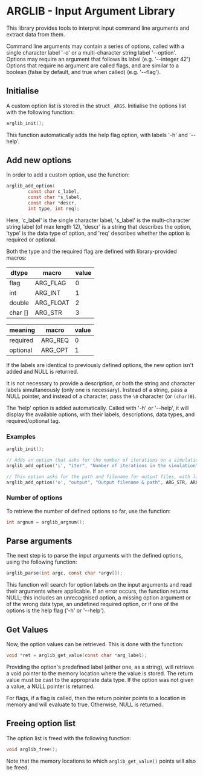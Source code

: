 
# ARGLIB - Input Argument Library

This library provides tools to interpret input command line arguments and extract data from them.

Command line arguments may contain a series of options, called with a single character label '-o' or a multi-character string label '--option'. Options may require an argument that follows its label (e.g. '--integer 42') Options that require no argument are called flags, and are similar to a boolean (false by default, and true when called) (e.g. '--flag').

## Initialise
A custom option list is stored in the struct `_ARGS`.
Initialise the options list with the following function:
```c
arglib_init();
```
This function automatically adds the help flag option, with labels '-h' and '--help'.

## Add new options
In order to add a custom option, use the function:
```c
arglib_add_option(
		const char c_label, 
		const char *s_label,  
		const char *descr, 
		int type, int req);
```
Here, 'c_label' is the single character label, 's_label' is the multi-character string label (of max length 12), 'descr' is a string that describes the option, 'type' is the data type of option, and 'req' describes whether the option is required or optional.

Both the type and the required flag are defined with library-provided macros:

| dtype   | macro     | value |
|---------|-----------|-------|
| flag    | ARG_FLAG  | 0     |
| int     | ARG_INT   | 1     |
| double  | ARG_FLOAT | 2     |
| char [] | ARG_STR   | 3     |

| meaning  | macro     | value |
|----------|-----------|-------|
| required | ARG_REQ   | 0     |
| optional | ARG_OPT   | 1     |

If the labels are identical to previously defined options, the new option isn't added and NULL is returned.

It is not necessary to provide a description, or both the string and character labels simultaneously (only one is necessary). Instead of a string, pass a NULL pointer, and instead of a character, pass the `\0` character (or `(char)0`).

The 'help' option is added automatically. Called with '-h' or '--help', it will display the available options, with their labels, descriptions, data types, and required/optional tag.

### Examples
```c
arglib_init();

// Adds an option that asks for the number of iterations on a simulation, with labels '-i' and '--iter', that expects an integer as an argument, and must be defined (is required).
arglib_add_option('i', "iter", "Number of iterations in the simulation", ARG_INT, ARG_REQ);

// This option asks for the path and filename for output files, with labels '-o' and '--output', and expects a string argument. This option, however, is optional.
arglib_add_option('o', "output", "Output filename & path", ARG_STR, ARG_OPT);
```

### Number of options
To retrieve the number of defined options so far, use the function:
```c
int argnum = arglib_argnum();
```

## Parse arguments
The next step is to parse the input arguments with the defined options, using the following function:
```c
arglib_parse(int argc, const char *argv[]);
```
This function will search for option labels on the input arguments and read their arguments where applicable. If an error occurs, the function returns NULL; this includes an unrecognised option, a missing option argument or of the wrong data type, an undefined required option, or if one of the options is the help flag ('-h' or '--help').

## Get Values
Now, the option values can be retrieved. This is done with the function:
```c
void *ret = arglib_get_value(const char *arg_label);
```
Providing the option's predefined label (either one, as a string), will retrieve a void pointer to the memory location where the value is stored. The return value must be cast to the appropriate data type. If the option was not given a value, a NULL pointer is returned.

For flags, if a flag is called, then the return pointer points to a location in memory and will evaluate to true. Otherwise, NULL is returned.

## Freeing option list
The option list is freed with the following function:
```c
void arglib_free();
```
Note that the memory locations to which `arglib_get_value()` points will also be freed.
